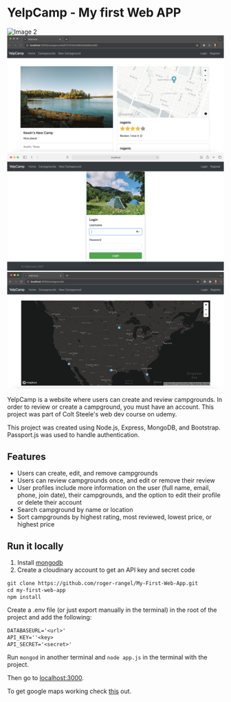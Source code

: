 

# YelpCamp - My first Web APP

![Image 2](https://github.com/roger-rangel/My-First-Web-App/blob/main/screenshots/image_2.png)  
![Image 4](https://github.com/roger-rangel/My-First-Web-App/blob/main/screenshots/image_4.png) 
![Image 1](https://github.com/roger-rangel/My-First-Web-App/blob/main/screenshots/image_1.png) 
![Image 3](https://github.com/roger-rangel/My-First-Web-App/blob/main/screenshots/image_3.png) 

YelpCamp is a website where users can create and review campgrounds. In order to review or create a campground, you must have an account. This project was part of Colt Steele's web dev course on udemy.  

This project was created using Node.js, Express, MongoDB, and Bootstrap. Passport.js was used to handle authentication.  

## Features
* Users can create, edit, and remove campgrounds
* Users can review campgrounds once, and edit or remove their review
* User profiles include more information on the user (full name, email, phone, join date), their campgrounds, and the option to edit their profile or delete their account
* Search campground by name or location
* Sort campgrounds by highest rating, most reviewed, lowest price, or highest price

## Run it locally
1. Install [mongodb](https://www.mongodb.com/)
2. Create a cloudinary account to get an API key and secret code

```
git clone https://github.com/roger-rangel/My-First-Web-App.git
cd my-first-web-app
npm install
```

Create a .env file (or just export manually in the terminal) in the root of the project and add the following:  

```
DATABASEURL='<url>'
API_KEY=''<key>
API_SECRET='<secret>'
```

Run ```mongod``` in another terminal and ```node app.js``` in the terminal with the project.  

Then go to [localhost:3000](http://localhost:3000/).

To get google maps working check [this](https://github.com/nax3t/google-maps-api) out.

